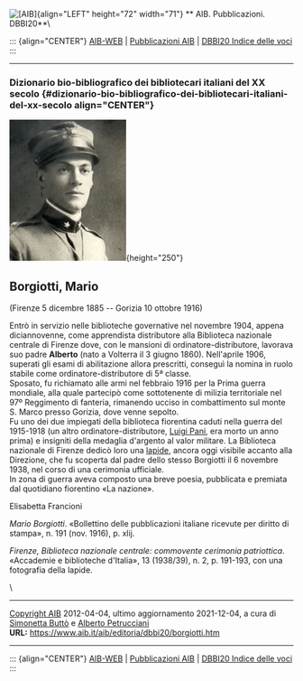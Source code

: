 ![\[AIB\]](/aib/wi/aibv72.gif){align="LEFT" height="72" width="71"}
** AIB. Pubblicazioni. DBBI20**\

::: {align="CENTER"}
[AIB-WEB](/) \| [Pubblicazioni AIB](/pubblicazioni/) \| [DBBI20 Indice
delle voci](dbbi20.htm)
:::

------------------------------------------------------------------------

### Dizionario bio-bibliografico dei bibliotecari italiani del XX secolo {#dizionario-bio-bibliografico-dei-bibliotecari-italiani-del-xx-secolo align="CENTER"}

![\[Ritratto\]](borgiotti.jpg){height="250"}

## Borgiotti, Mario

(Firenze 5 dicembre 1885 -- Gorizia 10 ottobre 1916)

Entrò in servizio nelle biblioteche governative nel novembre 1904,
appena diciannovenne, come apprendista distributore alla Biblioteca
nazionale centrale di Firenze dove, con le mansioni di
ordinatore-distributore, lavorava suo padre **Alberto** (nato a Volterra
il 3 giugno 1860). Nell\'aprile 1906, superati gli esami di abilitazione
allora prescritti, conseguì la nomina in ruolo stabile come
ordinatore-distributore di 5ª classe.\
Sposato, fu richiamato alle armi nel febbraio 1916 per la Prima guerra
mondiale, alla quale partecipò come sottotenente di milizia territoriale
nel 97º Reggimento di fanteria, rimanendo ucciso in combattimento sul
monte S. Marco presso Gorizia, dove venne sepolto.\
Fu uno dei due impiegati della biblioteca fiorentina caduti nella guerra
del 1915-1918 (un altro ordinatore-distributore, [Luigi Pani](pani.htm),
era morto un anno prima) e insigniti della medaglia d\'argento al valor
militare. La Biblioteca nazionale di Firenze dedicò loro una
[lapide](borgiotti2.jpg), ancora oggi visibile accanto alla Direzione,
che fu scoperta dal padre dello stesso Borgiotti il 6 novembre 1938, nel
corso di una cerimonia ufficiale.\
In zona di guerra aveva composto una breve poesia, pubblicata e premiata
dal quotidiano fiorentino «La nazione».

Elisabetta Francioni

*Mario Borgiotti*. «Bollettino delle pubblicazioni italiane ricevute per
diritto di stampa», n. 191 (nov. 1916), p. xlij.

*Firenze, Biblioteca nazionale centrale: commovente cerimonia
patriottica*. «Accademie e biblioteche d\'Italia», 13 (1938/39), n. 2,
p. 191-193, con una fotografia della lapide.

\

------------------------------------------------------------------------

[Copyright AIB](/su-questo-sito/dichiarazione-di-copyright-aib-web/)
2012-04-04, ultimo aggiornamento 2021-12-04, a cura di [Simonetta
Buttò](/aib/redazione3.htm) e [Alberto
Petrucciani](/su-questo-sito/redazione-aib-web/)\
**URL:** https://www.aib.it/aib/editoria/dbbi20/borgiotti.htm

------------------------------------------------------------------------

::: {align="CENTER"}
[AIB-WEB](/) \| [Pubblicazioni AIB](/pubblicazioni/) \| [DBBI20 Indice
delle voci](dbbi20.htm)
:::
